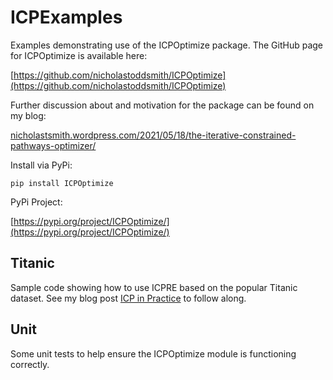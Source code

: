 # ICPExamples
Examples demonstrating use of the ICPOptimize package. The GitHub page for ICPOptimize is available here:

[https://github.com/nicholastoddsmith/ICPOptimize](https://github.com/nicholastoddsmith/ICPOptimize)


Further discussion about and motivation for the package can be found on my blog: 

[nicholastsmith.wordpress.com/2021/05/18/the-iterative-constrained-pathways-optimizer/](https://nicholastsmith.wordpress.com/2021/05/18/the-iterative-constrained-pathways-optimizer/)


Install via PyPi:

```pip install ICPOptimize```

PyPi Project:

[https://pypi.org/project/ICPOptimize/](https://pypi.org/project/ICPOptimize/)

## Titanic 

Sample code showing how to use ICPRE based on the popular Titanic dataset. See my blog post [ICP in Practice](https://nicholastsmith.wordpress.com/2021/05/29/icp-in-practice) to follow along.

## Unit

Some unit tests to help ensure the ICPOptimize module is functioning correctly.

